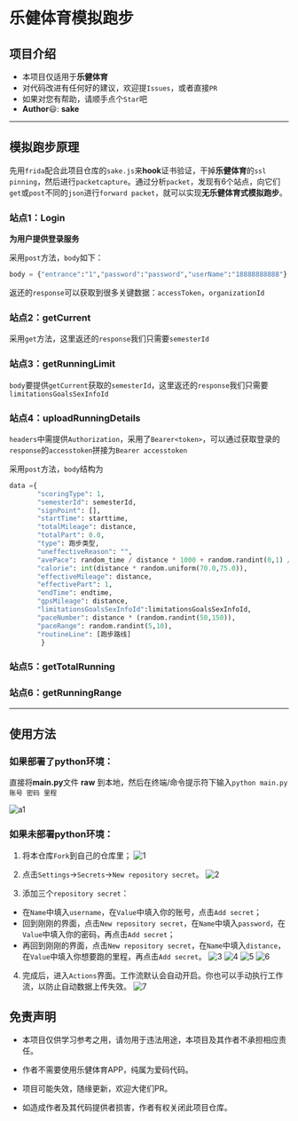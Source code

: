 # 乐健体育模拟跑步
## 项目介绍

- 本项目仅适用于**乐健体育**
- 对代码改进有任何好的建议，欢迎提`Issues`，或者直接`PR`
- 如果对您有帮助，请顺手点个`Star`吧
- **Author**:smiley::  **sake**

------

## 模拟跑步原理

先用`frida`配合此项目仓库的`sake.js`来**hook**证书验证，干掉**乐健体育**的`ssl pinning`，然后进行`packetcapture`。通过分析`packet`，发现有6个站点，向它们`get`或`post`不同的`json`进行`forward packet`，就可以实现**无乐健体育式模拟跑步**。


### 站点1：Login
 **为用户提供登录服务**

采用`post`方法，`body`如下：

```python
body = {"entrance":"1","password":"password","userName":"18888888888"}
```

返还的`response`可以获取到很多关键数据：`accessToken`，`organizationId`

### 站点2：getCurrent

采用`get`方法，这里返还的`response`我们只需要`semesterId`


### 站点3：getRunningLimit

`body`要提供`getCurrent`获取的`semesterId`，这里返还的`response`我们只需要`limitationsGoalsSexInfoId`

### 站点4：uploadRunningDetails

`headers`中需提供`Authorization`，采用了`Bearer<token>`，可以通过获取登录的`response`的`accesstoken`拼接为`Bearer accesstoken`

采用`post`方法，`body`结构为

```python
data ={
       "scoringType": 1,
       "semesterId": semesterId,
       "signPoint": [],
       "startTime": starttime,
       "totalMileage": distance,
       "totalPart": 0.0,
       "type": 跑步类型,
       "uneffectiveReason": "",
       "avePace": random_time / distance * 1000 + random.randint(0,1) / 10,
       "calorie": int(distance * random.uniform(70.0,75.0)),
       "effectiveMileage": distance,
       "effectivePart": 1,
       "endTime": endtime,
       "gpsMileage": distance,
       "limitationsGoalsSexInfoId":limitationsGoalsSexInfoId,
       "paceNumber": distance * (random.randint(50,150)),
       "paceRange": random.randint(5,10),
       "routineLine": [跑步路线]
        }
```

### 站点5：getTotalRunning
### 站点6：getRunningRange


------

## 使用方法

### 如果部署了python环境：

直接将**main.py**文件 **raw** 到本地，然后在终端/命令提示符下输入`python main.py 账号 密码 里程`

 ![a1](https://raw.githubusercontent.com/fullstack-sake/legym_fk/main/images/a1.png)



### 如果未部署python环境：

1. 将本仓库`Fork`到自己的仓库里；
 ![1](https://raw.githubusercontent.com/fullstack-sake/legym_fk/main/images/1.png)


2. 点击`Settings`→`Secrets`→`New repository secret`。
 ![2](https://raw.githubusercontent.com/fullstack-sake/legym_fk/main/images/2.png)


3. 添加三个`repository secret`：

- 在`Name`中填入`username`，在`Value`中填入你的账号，点击`Add secret`；
- 回到刚刚的界面，点击`New repository secret`，在`Name`中填入`password`，在`Value`中填入你的密码，再点击`Add secret`；
- 再回到刚刚的界面，点击`New repository secret`，在`Name`中填入`distance`，在`Value`中填入你想要跑的里程，再点击`Add secret`。
 ![3](https://raw.githubusercontent.com/fullstack-sake/legym_fk/main/images/3.png)
  ![4](https://raw.githubusercontent.com/fullstack-sake/legym_fk/main/images/4.png)
  ![5](https://raw.githubusercontent.com/fullstack-sake/legym_fk/main/images/5.png)
  ![6](https://raw.githubusercontent.com/fullstack-sake/legym_fk/main/images/6.png)


4. 完成后，进入`Actions`界面。工作流默认会自动开启。你也可以手动执行工作流，以防止自动数据上传失效。
 ![7](https://raw.githubusercontent.com/fullstack-sake/legym_fk/main/images/7.png)




## 免责声明

- 本项目仅供学习参考之用，请勿用于违法用途，本项目及其作者不承担相应责任。

- 作者不需要使用乐健体育APP，纯属为爱码代码。

- 项目可能失效，随缘更新，欢迎大佬们PR。

- 如造成作者及其代码提供者损害，作者有权关闭此项目仓库。